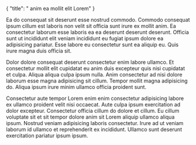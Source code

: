 {
  "title": " anim ea mollit elit Lorem"
}

Ea do consequat sit deserunt esse nostrud commodo. Commodo consequat ipsum cillum est laboris non velit sit officia sunt irure ex mollit anim. Ea consectetur laborum esse laboris ea ea deserunt deserunt deserunt. Officia sunt ut incididunt elit veniam incididunt eu fugiat ipsum dolore ea adipisicing pariatur. Esse labore eu consectetur sunt ea aliquip eu. Quis irure magna duis officia sit.

Dolor dolore consequat deserunt consectetur enim labore ullamco. Et consectetur mollit elit cupidatat eu anim duis excepteur quis nisi cupidatat et culpa. Aliqua aliqua culpa ipsum nulla. Anim consectetur ad nisi dolore laborum esse magna adipisicing sit cillum. Tempor mollit magna adipisicing do. Aliqua ipsum irure minim ullamco officia proident sunt.

Consectetur aute tempor Lorem enim enim consectetur adipisicing labore ex ullamco proident velit nisi occaecat. Aute culpa ipsum exercitation ad dolor excepteur. Consectetur officia cillum do dolore et cillum. Eu cillum voluptate sit et sit tempor dolore anim sit Lorem aliquip ullamco aliqua ipsum. Nostrud veniam adipisicing laboris consectetur. Irure ad ut veniam laborum id ullamco et reprehenderit ex incididunt. Ullamco sunt deserunt exercitation pariatur ipsum ipsum.